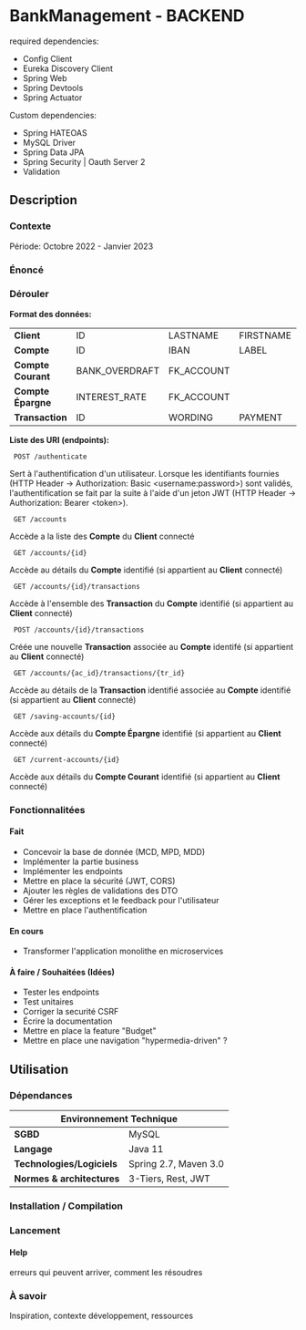 # BankManagement - BACKEND

required dependencies:
- Config Client
- Eureka Discovery Client
- Spring Web
- Spring Devtools
- Spring Actuator

Custom dependencies:
- Spring HATEOAS
- MySQL Driver
- Spring Data JPA
- Spring Security | Oauth Server 2
- Validation

## Description

### Contexte

Période: Octobre 2022 - Janvier 2023

### Énoncé

### Dérouler

**Format des données:**
<table>
    <tr>
        <td><b>Client</b></td><td>ID</td><td>LASTNAME</td><td>FIRSTNAME</td><td>LOGIN</td><td>PASSWORD</td><td>EMAIL</td><td>ACCESSION_DATE</td>
    </tr>
    <tr>
      <td><b>Compte</b></td><td>ID</td><td>IBAN</td><td>LABEL</td><td>CREATION_DATE</td><td>FK_CLIENT</td>
    </tr>
    <tr>
      <td><b>Compte Courant</b></td><td>BANK_OVERDRAFT</td><td>FK_ACCOUNT</td>
    </tr>
    <tr>
      <td><b>Compte Épargne</b></td><td>INTEREST_RATE</td><td>FK_ACCOUNT</td>
    </tr>
    <tr>
      <td><b>Transaction</b></td><td>ID</td><td>WORDING</td><td>PAYMENT</td><td>WITHDRAW</td><td>EXECUTION_DATE</td><td>VALUE_DATE</td><td>BALANCE</td><td>FK_ACCOUNT</td>
    </tr>
</table>

**Liste des URI (endpoints):**

```
 POST /authenticate
```
Sert à l'authentification d'un utilisateur. Lorsque les identifiants fournies (HTTP Header -> Authorization: Basic \<username:password\>) sont validés, l'authentification se fait par la suite à l'aide d'un jeton JWT (HTTP Header -> Authorization: Bearer \<token\>).

```
 GET /accounts
```
Accède a la liste des **Compte** du **Client** connecté

```
 GET /accounts/{id}
```
Accède au détails du **Compte** identifié (si appartient au **Client** connecté)

```
 GET /accounts/{id}/transactions
```
Accède à l'ensemble des **Transaction** du **Compte** identifié (si appartient au **Client** connecté)

```
 POST /accounts/{id}/transactions
```
Créée une nouvelle **Transaction** associée au **Compte** identifé (si appartient au **Client** connecté)

```
 GET /accounts/{ac_id}/transactions/{tr_id}
```
Accède au détails de la **Transaction** identifié associée au **Compte** identifié (si appartient au **Client** connecté)

```
 GET /saving-accounts/{id}
```
Accède aux détails du **Compte Épargne** identifié (si appartient au **Client** connecté)

```
 GET /current-accounts/{id}
```
Accède aux détails du **Compte Courant** identifié (si appartient au **Client** connecté)

### Fonctionnalitées

#### Fait

- Concevoir la base de donnée (MCD, MPD, MDD)
- Implémenter la partie business
- Implémenter les endpoints
- Mettre en place la sécurité (JWT, CORS)
- Ajouter les règles de validations des DTO
- Gérer les exceptions et le feedback pour l'utilisateur
- Mettre en place l'authentification

#### En cours

- Transformer l'application monolithe en microservices

#### À faire / Souhaitées (Idées)

- Tester les endpoints
- Test unitaires
- Corriger la securité CSRF
- Écrire la documentation
- Mettre en place la feature "Budget"
- Mettre en place une navigation "hypermedia-driven" ?

## Utilisation

### Dépendances

<table>
  <thead>
    <tr><th colspan="2">Environnement Technique</th></tr>
  </thead>
  <tbody>
    <tr><td><b>SGBD</b></td><td>MySQL</td></tr>
    <tr><td><b>Langage</b></td><td>Java 11</td></tr>
    <tr><td><b>Technologies/Logiciels</b></td><td>Spring 2.7, Maven 3.0</td></tr>
    <tr><td><b>Normes & architectures</b></td><td>3-Tiers, Rest, JWT</td></tr>
  </tbody>
</table>

### Installation / Compilation

### Lancement

#### Help

erreurs qui peuvent arriver, comment les résoudres

### À savoir

Inspiration, contexte développement, ressources
